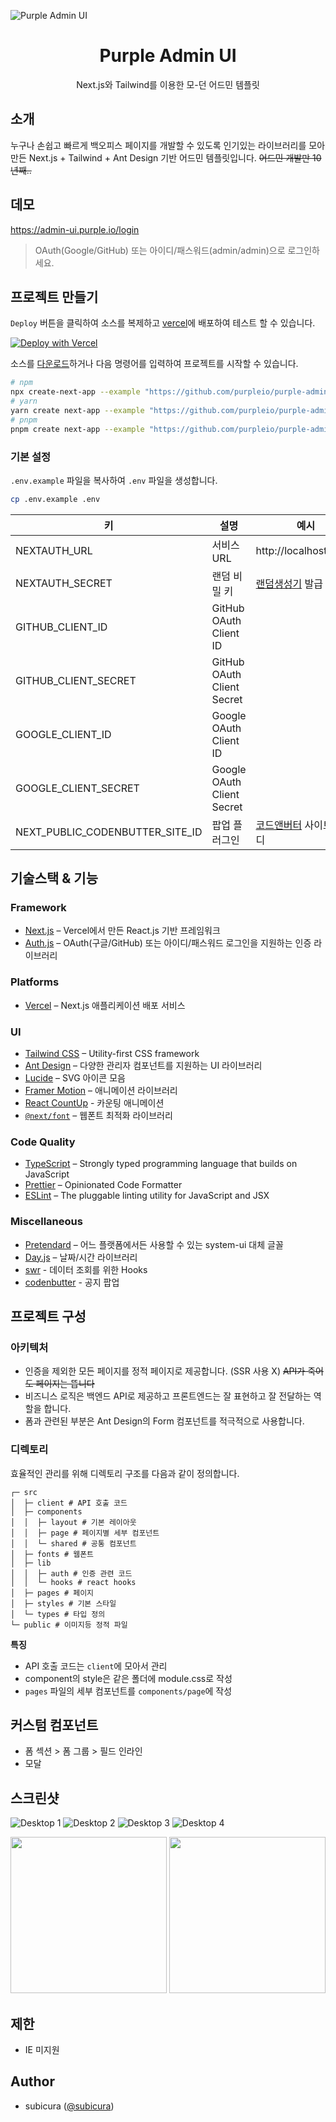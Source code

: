 ![Purple Admin UI](./public/og.png)

<h1 align="center">
  Purple Admin UI
</h1>

<p align="center">
  Next.js와 Tailwind를 이용한 모-던 어드민 템플릿
</p>

## 소개

누구나 손쉽고 빠르게 백오피스 페이지를 개발할 수 있도록 인기있는 라이브러리를 모아 만든 Next.js + Tailwind + Ant Design 기반 어드민 템플릿입니다. ~~어드민 개발만 10년째..~~

## 데모

https://admin-ui.purple.io/login

> OAuth(Google/GitHub) 또는 아이디/패스워드(admin/admin)으로 로그인하세요.

## 프로젝트 만들기

`Deploy` 버튼을 클릭하여 소스를 복제하고 [vercel](https://vercel.com)에 배포하여 테스트 할 수 있습니다.

[![Deploy with Vercel](https://vercel.com/button)](https://vercel.com/new/clone?repository-url=https%3A%2F%2Fgithub.com%2Fpurpleio%2Fpurple-admin-ui&project-name=purple-admin-ui&repository-name=purple-admin-ui&demo-title=purple-admin-ui&demo-description=Next.js%20%EA%B8%B0%EB%B0%98%20%EC%96%B4%EB%93%9C%EB%AF%BC%20UI&demo-url=https%3A%2F%2Fadmin-ui.purple.io&demo-image=https%3A%2F%2Fadmin-ui.purple.io%2Fog.png&env=NEXTAUTH_SECRET&envDescription=How%20to%20get%20these%20env%20variables%3A&envLink=https%3A%2F%2Fgithub.com%2Fpurpleio%2Fpurple-admin-ui%2Fblob%2Fmain%2F.env.example)

소스를 [다운로드](https://github.com/purpleio/purple-admin-ui/archive/refs/heads/main.zip)하거나 다음 명령어를 입력하여 프로젝트를 시작할 수 있습니다.

```bash
# npm
npx create-next-app --example "https://github.com/purpleio/purple-admin-ui"
# yarn
yarn create next-app --example "https://github.com/purpleio/purple-admin-ui"
# pnpm
pnpm create next-app --example "https://github.com/purpleio/purple-admin-ui"
```

### 기본 설정

`.env.example` 파일을 복사하여 `.env` 파일을 생성합니다.

```bash
cp .env.example .env
```

| 키                              | 설명                       | 예시                                                     |
| ------------------------------- | -------------------------- | -------------------------------------------------------- |
| NEXTAUTH_URL                    | 서비스 URL                 | http://localhost:3000                                    |
| NEXTAUTH_SECRET                 | 랜덤 비밀 키               | [랜덤생성기](https://generate-secret.vercel.app/32) 발급 |
| GITHUB_CLIENT_ID                | GitHub OAuth Client ID     |                                                          |
| GITHUB_CLIENT_SECRET            | GitHub OAuth Client Secret |                                                          |
| GOOGLE_CLIENT_ID                | Google OAuth Client ID     |                                                          |
| GOOGLE_CLIENT_SECRET            | Google OAuth Client Secret |                                                          |
| NEXT_PUBLIC_CODENBUTTER_SITE_ID | 팝업 플러그인              | [코드앤버터](https://codenbutter.com) 사이트 아이디      |

## 기술스택 & 기능

### Framework

- [Next.js](https://nextjs.org/) – Vercel에서 만든 React.js 기반 프레임워크
- [Auth.js](https://authjs.dev/) – OAuth(구글/GitHub) 또는 아이디/패스워드 로그인을 지원하는 인증 라이브러리

### Platforms

- [Vercel](https://vercel.com/) – Next.js 애플리케이션 배포 서비스

### UI

- [Tailwind CSS](https://tailwindcss.com/) – Utility-first CSS framework
- [Ant Design](https://www.radix-ui.com/) – 다양한 관리자 컴포넌트를 지원하는 UI 라이브러리
- [Lucide](https://lucide.dev/) – SVG 아이콘 모음
- [Framer Motion](https://framer.com/motion) – 애니메이션 라이브러리
- [React CountUp](https://github.com/glennreyes/react-countup) - 카운팅 애니메이션
- [`@next/font`](https://nextjs.org/docs/basic-features/font-optimization) – 웹폰트 최적화 라이브러리

### Code Quality

- [TypeScript](https://www.typescriptlang.org/) – Strongly typed programming language that builds on JavaScript
- [Prettier](https://prettier.io/) – Opinionated Code Formatter
- [ESLint](https://eslint.org/) – The pluggable linting utility for JavaScript and JSX

### Miscellaneous

- [Pretendard](https://cactus.tistory.com/306) – 어느 플랫폼에서든 사용할 수 있는 system-ui 대체 글꼴
- [Day.js](https://day.js.org/) – 날짜/시간 라이브러리
- [swr](https://swr.vercel.app/) - 데이터 조회를 위한 Hooks
- [codenbutter](https://www.codenbutter.com/) - 공지 팝업

## 프로젝트 구성

### 아키텍처

- 인증을 제외한 모든 페이지를 정적 페이지로 제공합니다. (SSR 사용 X) ~~API가 죽어도 페이지는 뜹니다~~
- 비즈니스 로직은 백엔드 API로 제공하고 프론트엔드는 잘 표현하고 잘 전달하는 역할을 합니다.
- 폼과 관련된 부분은 Ant Design의 Form 컴포넌트를 적극적으로 사용합니다.

### 디렉토리

효율적인 관리를 위해 디렉토리 구조를 다음과 같이 정의합니다.

```
┌─ src
│  ├─ client # API 호출 코드
│  ├─ components
│  │  ├─ layout # 기본 레이아웃
│  │  ├─ page # 페이지별 세부 컴포넌트
│  │  └─ shared # 공통 컴포넌트
│  ├─ fonts # 웹폰트
│  ├─ lib
│  │  ├─ auth # 인증 관련 코드
│  │  └─ hooks # react hooks
│  ├─ pages # 페이지
│  ├─ styles # 기본 스타일
│  └─ types # 타입 정의
└─ public # 이미지등 정적 파일
```

**특징**

- API 호출 코드는 `client`에 모아서 관리
- component의 style은 같은 폴더에 module.css로 작성
- `pages` 파일의 세부 컴포넌트를 `components/page`에 작성

## 커스텀 컴포넌트

- 폼 섹션 > 폼 그룹 > 필드 인라인
- 모달

## 스크린샷

![Desktop 1](./public/sample/desktop_1.png)
![Desktop 2](./public/sample/desktop_2.png)
![Desktop 3](./public/sample/desktop_3.png)
![Desktop 4](./public/sample/desktop_4.png)

<img src="./public/sample/mobile_1.png" width="250">
<img src="./public/sample/mobile_2.png" width="250">

## 제한

- IE 미지원

## Author

- subicura ([@subicura](https://twitter.com/subicura))
